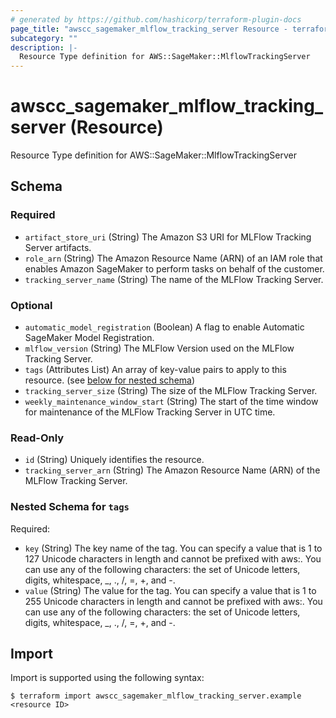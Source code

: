 ```yaml
---
# generated by https://github.com/hashicorp/terraform-plugin-docs
page_title: "awscc_sagemaker_mlflow_tracking_server Resource - terraform-provider-awscc"
subcategory: ""
description: |-
  Resource Type definition for AWS::SageMaker::MlflowTrackingServer
---
```


# awscc_sagemaker_mlflow_tracking_server (Resource)

Resource Type definition for AWS::SageMaker::MlflowTrackingServer



<!-- schema generated by tfplugindocs -->
## Schema

### Required

- `artifact_store_uri` (String) The Amazon S3 URI for MLFlow Tracking Server artifacts.
- `role_arn` (String) The Amazon Resource Name (ARN) of an IAM role that enables Amazon SageMaker to perform tasks on behalf of the customer.
- `tracking_server_name` (String) The name of the MLFlow Tracking Server.

### Optional

- `automatic_model_registration` (Boolean) A flag to enable Automatic SageMaker Model Registration.
- `mlflow_version` (String) The MLFlow Version used on the MLFlow Tracking Server.
- `tags` (Attributes List) An array of key-value pairs to apply to this resource. (see [below for nested schema](#nestedatt--tags))
- `tracking_server_size` (String) The size of the MLFlow Tracking Server.
- `weekly_maintenance_window_start` (String) The start of the time window for maintenance of the MLFlow Tracking Server in UTC time.

### Read-Only

- `id` (String) Uniquely identifies the resource.
- `tracking_server_arn` (String) The Amazon Resource Name (ARN) of the MLFlow Tracking Server.

<a id="nestedatt--tags"></a>
### Nested Schema for `tags`

Required:

- `key` (String) The key name of the tag. You can specify a value that is 1 to 127 Unicode characters in length and cannot be prefixed with aws:. You can use any of the following characters: the set of Unicode letters, digits, whitespace, _, ., /, =, +, and -.
- `value` (String) The value for the tag. You can specify a value that is 1 to 255 Unicode characters in length and cannot be prefixed with aws:. You can use any of the following characters: the set of Unicode letters, digits, whitespace, _, ., /, =, +, and -.

## Import

Import is supported using the following syntax:

```shell
$ terraform import awscc_sagemaker_mlflow_tracking_server.example <resource ID>
```
